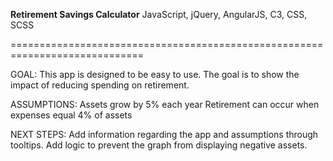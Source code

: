 **Retirement Savings Calculator**
JavaScript, jQuery, AngularJS, C3, CSS, SCSS

=============================================================================

GOAL:
This app is designed to be easy to use. The goal is to show the impact of reducing spending on retirement.

ASSUMPTIONS:
Assets grow by 5% each year
Retirement can occur when expenses equal 4% of assets

NEXT STEPS:
Add information regarding the app and assumptions through tooltips.
Add logic to prevent the graph from displaying negative assets.
